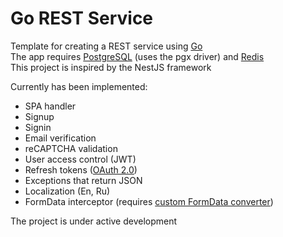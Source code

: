 # Go REST Service

Template for creating a REST service using [Go](https://go.dev/)  
The app requires [PostgreSQL](https://www.postgresql.org/download/) (uses the pgx driver) and [Redis](https://redis.io/docs/install/install-redis/)  
This project is inspired by the NestJS framework

Currently has been implemented:
- SPA handler
- Signup
- Signin
- Email verification
- reCAPTCHA validation
- User access control (JWT)
- Refresh tokens ([OAuth 2.0](https://oauth.net/2/refresh-tokens/))
- Exceptions that return JSON
- Localization (En, Ru)
- FormData interceptor (requires [custom FormData converter](https://github.com/rus-sharafiev/fetch-api))

The project is under active development
